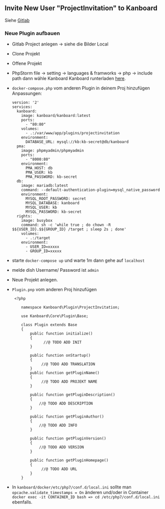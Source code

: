 ## Invite New User "ProjectInvitation" to Kanboard
Siehe [Gitlab](https://gitlab.com/ipunkt/officetools/kanboard/projectinvitation)
### Neue Plugin aufbauen
* Gitlab Project anlegen -> siehe die Bilder Local
* Clone Projekt
* Offene Projekt
* PhpStorm  file -> setting -> languages & framworks -> php -> include path dann wähle Kanboard 
 Kanboard runterladen [here](https://kanboard.org).
* `docker-compose.php` vom anderen Plugin in deinem Proj hinzufügen
 Anpassungen:
  ```
  version: '2'
  services:
    kanboard:
      image: kanboard/kanboard:latest
      ports:
        - "80:80"
      volumes:
        - .:/var/www/app/plugins/projectinvitation
      environment:
        DATABASE_URL: mysql://kb:kb-secret@db/kanboard
    pma:
      image: phpmyadmin/phpmyadmin
      ports:
        - "8000:80"
      environment:
        PMA_HOST: db
        PMA_USER: kb
        PMA_PASSWORD: kb-secret
    db:
      image: mariadb:latest
      command: --default-authentication-plugin=mysql_native_password
      environment:
        MYSQL_ROOT_PASSWORD: secret
        MYSQL_DATABASE: kanboard
        MYSQL_USER: kb
        MYSQL_PASSWORD: kb-secret
    rights:
      image: busybox
      command: sh -c 'while true ; do chown -R $${USER_ID}.$${GROUP_ID} /target ; sleep 2s ; done'
      volumes:
        - .:/target
      environment:
        - USER_ID=xxxxx
        - GROUP_ID=xxxxx

  ```

* starte `docker-compose up` und warte 1m dann gehe auf `localhost`

* melde dish Username/ Password ist `admin`

* Neue Projekt anlegen.

*  `Plugin.pnp` vom anderen Proj hinzufügen
  
   ```
    <?php
       
       namespace Kanboard\Plugin\ProjectInvitation;
       
       use Kanboard\Core\Plugin\Base;
       
       class Plugin extends Base
       {
           public function initialize()
           {
                 //@ TODO ADD INIT
           }
       
           public function onStartup()
           {
                //@ TODO ADD TRANSLATION
           }
           public function getPluginName()
           {
                //@ TODO ADD PROJEKT NAME
           }
       
           public function getPluginDescription()
           {
               //@ TODO ADD DESCRIPTION
           }
       
           public function getPluginAuthor()
           {
               //@ TODO ADD INFO
           }
       
           public function getPluginVersion()
           {
               //@ TODO ADD VERSION
           }
       
           public function getPluginHomepage()
           {
                //@ TODO ADD URL
           }
       }
   ```

* In `kanboard/docker/etc/php7/conf.d/local.ini` sollte man `opcache.validate_timestamps = On` änderen und/oder
in Container `docker exec -it CONTAINER_ID bash => cd /etc/php7/conf.d/local.ini` ebenfalls.
